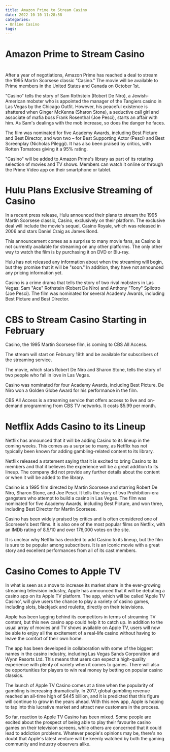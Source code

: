 ```yaml
---
title: Amazon Prime to Stream Casino
date: 2022-10-10 11:28:58
categories:
- Online Casino
tags:
---
```



#  Amazon Prime to Stream Casino

#

After a year of negotiations, Amazon Prime has reached a deal to stream the 1995 Martin Scorsese classic "Casino." The movie will be available to Prime members in the United States and Canada on October 1st.

"Casino" tells the story of Sam Rothstein (Robert De Niro), a Jewish-American mobster who is appointed the manager of the Tangiers casino in Las Vegas by the Chicago Outfit. However, his peaceful existence is shattered when Ginger McKenna (Sharon Stone), a seductive call girl and associate of mafia boss Frank Rosenthal (Joe Pesci), starts an affair with him. As Sam's dealings with the mob increase, so does the danger he faces.

The film was nominated for five Academy Awards, including Best Picture and Best Director, and won two – for Best Supporting Actor (Pesci) and Best Screenplay (Nicholas Pileggi). It has also been praised by critics, with Rotten Tomatoes giving it a 95% rating.

"Casino" will be added to Amazon Prime's library as part of its rotating selection of movies and TV shows. Members can watch it online or through the Prime Video app on their smartphone or tablet.

#  Hulu Plans Exclusive Streaming of Casino

In a recent press release, Hulu announced their plans to stream the 1995 Martin Scorsese classic, Casino, exclusively on their platform. The exclusive deal will include the movie's sequel, Casino Royale, which was released in 2006 and stars Daniel Craig as James Bond.

This announcement comes as a surprise to many movie fans, as Casino is not currently available for streaming on any other platforms. The only other way to watch the film is by purchasing it on DVD or Blu-ray.

Hulu has not released any information about when the streaming will begin, but they promise that it will be "soon." In addition, they have not announced any pricing information yet.

Casino is a crime drama that tells the story of two rival mobsters in Las Vegas: Sam "Ace" Rothstein (Robert De Niro) and Anthony "Tony" Spilotro (Joe Pesci). The film was nominated for several Academy Awards, including Best Picture and Best Director.

# CBS to Stream Casino Starting in February

Casino, the 1995 Martin Scorsese film, is coming to CBS All Access.

The stream will start on February 19th and be available for subscribers of the streaming service.

The movie, which stars Robert De Niro and Sharon Stone, tells the story of two people who fall in love in Las Vegas.

Casino was nominated for four Academy Awards, including Best Picture. De Niro won a Golden Globe Award for his performance in the film.

CBS All Access is a streaming service that offers access to live and on-demand programming from CBS TV networks. It costs $5.99 per month.

#  Netflix Adds Casino to its Lineup

Netflix has announced that it will be adding Casino to its lineup in the coming weeks. This comes as a surprise to many, as Netflix has not typically been known for adding gambling-related content to its library.

Netflix released a statement saying that it is excited to bring Casino to its members and that it believes the experience will be a great addition to its lineup. The company did not provide any further details about the content or when it will be added to the library.

Casino is a 1995 film directed by Martin Scorsese and starring Robert De Niro, Sharon Stone, and Joe Pesci. It tells the story of two Prohibition-era gangsters who attempt to build a casino in Las Vegas. The film was nominated for five Academy Awards, including Best Picture, and won three, including Best Director for Martin Scorsese.

Casino has been widely praised by critics and is often considered one of Scorsese's best films. It is also one of the most popular films on Netflix, with an IMDb rating of 8.5/10 and over 176,000 votes on the site.

It is unclear why Netflix has decided to add Casino to its lineup, but the film is sure to be popular among subscribers. It is an iconic movie with a great story and excellent performances from all of its cast members.

# Casino Comes to Apple TV

In what is seen as a move to increase its market share in the ever-growing streaming television industry, Apple has announced that it will be debuting a casino app on its Apple TV platform. The app, which will be called 'Apple TV Casino', will give users the chance to play a variety of casino games, including slots, blackjack and roulette, directly on their televisions.

Apple has been lagging behind its competitors in terms of streaming TV content, but this new casino app could help it to catch up. In addition to the usual array of movies and TV shows available on Apple TV, users will now be able to enjoy all the excitement of a real-life casino without having to leave the comfort of their own home.

The app has been developed in collaboration with some of the biggest names in the casino industry, including Las Vegas Sands Corporation and Wynn Resorts Ltd. This means that users can expect a high-quality experience with plenty of variety when it comes to games. There will also be opportunities for players to win real money by betting on popular casino classics.

The launch of Apple TV Casino comes at a time when the popularity of gambling is increasing dramatically. In 2017, global gambling revenue reached an all-time high of $445 billion, and it is predicted that this figure will continue to grow in the years ahead. With this new app, Apple is hoping to tap into this lucrative market and attract new customers in the process.

So far, reaction to Apple TV Casino has been mixed. Some people are excited about the prospect of being able to play their favourite casino games on their television screens, while others are concerned that it could lead to addiction problems. Whatever people's opinions may be, there's no doubt that Apple's latest venture will be keenly watched by both the gaming community and industry observers alike.
